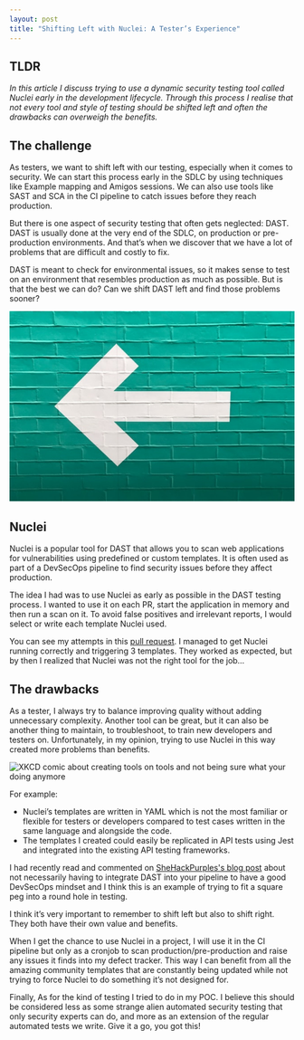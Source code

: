 ```yaml
---
layout: post
title: "Shifting Left with Nuclei: A Tester’s Experience"
---
```


## TLDR

*In this article I discuss trying to use a dynamic security testing tool called Nuclei early in the development lifecycle. Through this process I realise that not every tool and style of testing should be shifted left and often the drawbacks can overweigh the benefits.*

## The challenge

As testers, we want to shift left with our testing, especially when it comes to security. We can start this process early in the SDLC by using techniques like Example mapping and Amigos sessions. We can also use tools like SAST and SCA in the CI pipeline to catch issues before they reach production.

But there is one aspect of security testing that often gets neglected: DAST. DAST is usually done at the very end of the SDLC, on production or pre-production environments. And that’s when we discover that we have a lot of problems that are difficult and costly to fix.

DAST is meant to check for environmental issues, so it makes sense to test on an environment that resembles production as much as possible. But is that the best we can do? Can we shift DAST left and find those problems sooner?

![Left arrow on green background](../images/posts/LeftArrow.jpg)

## Nuclei

Nuclei is a popular tool for DAST that allows you to scan web applications for vulnerabilities using predefined or custom templates. It is often used as part of a DevSecOps pipeline to find security issues before they affect production.

The idea I had was to use Nuclei as early as possible in the DAST testing process. I wanted to use it on each PR, start the application in memory and then run a scan on it. To avoid false positives and irrelevant reports, I would select or write each template Nuclei used.

You can see my attempts in this [pull request](https://github.com/RemakingEden/Nuclei-Shift-Left-POC/pull/3). I managed to get Nuclei running correctly and triggering 3 templates. They worked as expected, but by then I realized that Nuclei was not the right tool for the job…

## The drawbacks

As a tester, I always try to balance improving quality without adding unnecessary complexity. Another tool can be great, but it can also be another thing to maintain, to troubleshoot, to train new developers and testers on. Unfortunately, in my opinion, trying to use Nuclei in this way created more problems than benefits.

![XKCD comic about creating tools on tools and not being sure what your doing anymore](https://imgs.xkcd.com/comics/tools.png)

For example:

- Nuclei’s templates are written in YAML which is not the most familiar or flexible for testers or developers compared to test cases written in the same language and alongside the code.
- The templates I created could easily be replicated in API tests using Jest and integrated into the existing API testing frameworks.

I had recently read and commented on [SheHackPurples's blog post](https://shehackspurple.ca/2023/07/03/you-do-not-need-to-do-dast-in-a-pipeline-to-do-devsecops/) about not necessarily having to integrate DAST into your pipeline to have a good DevSecOps mindset and I think this is an example of trying to fit a square peg into a round hole in testing.

I think it’s very important to remember to shift left but also to shift right. They both have their own value and benefits.

When I get the chance to use Nuclei in a project, I will use it in the CI pipeline but only as a cronjob to scan production/pre-production and raise any issues it finds into my defect tracker. This way I can benefit from all the amazing community templates that are constantly being updated while not trying to force Nuclei to do something it’s not designed for.

Finally, As for the kind of testing I tried to do in my POC. I believe this should be considered less as some strange alien automated security testing that only security experts can do, and more as an extension of the regular automated tests we write. Give it a go, you got this!
